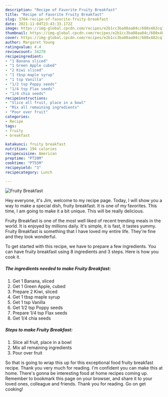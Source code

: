 ```yaml
---
description: "Recipe of Favorite Fruity Breakfast"
title: "Recipe of Favorite Fruity Breakfast"
slug: 3704-recipe-of-favorite-fruity-breakfast
date: 2021-11-04T23:43:33.172Z
image: https://img-global.cpcdn.com/recipes/e2b1cc3ba08aa04c/680x482cq70/fruity-breakfast-recipe-main-photo.jpg
thumbnail: https://img-global.cpcdn.com/recipes/e2b1cc3ba08aa04c/680x482cq70/fruity-breakfast-recipe-main-photo.jpg
cover: https://img-global.cpcdn.com/recipes/e2b1cc3ba08aa04c/680x482cq70/fruity-breakfast-recipe-main-photo.jpg
author: Margaret Young
ratingvalue: 4.4
reviewcount: 34278
recipeingredient:
- "1 Banana sliced"
- "1 Green Apple cubed"
- "2 Kiwi sliced"
- "1 tbsp maple syrup"
- "1 tsp Vanilla"
- "1/2 tsp Poppy seeds"
- "1/4 tsp Flax seeds"
- "1/4 chia seeds"
recipeinstructions:
- "Slice all fruit, place in a bowl"
- "Mix all remaining ingredients"
- "Pour over fruit"
categories:
- Recipe
tags:
- fruity
- breakfast

katakunci: fruity breakfast 
nutrition: 194 calories
recipecuisine: American
preptime: "PT20M"
cooktime: "PT55M"
recipeyield: "3"
recipecategory: Lunch

---
```



![Fruity Breakfast](https://img-global.cpcdn.com/recipes/e2b1cc3ba08aa04c/680x482cq70/fruity-breakfast-recipe-main-photo.jpg)

Hey everyone, it's Jim, welcome to my recipe page. Today, I will show you a way to make a special dish, fruity breakfast. It is one of my favorites. This time, I am going to make it a bit unique. This will be really delicious.



Fruity Breakfast is one of the most well liked of recent trending meals in the world. It is enjoyed by millions daily. It's simple, it is fast, it tastes yummy. Fruity Breakfast is something that I have loved my entire life. They're fine and they look wonderful.


To get started with this recipe, we have to prepare a few ingredients. You can have fruity breakfast using 8 ingredients and 3 steps. Here is how you cook it.

<!--inarticleads1-->

##### The ingredients needed to make Fruity Breakfast:

1. Get 1 Banana, sliced
1. Get 1 Green Apple, cubed
1. Prepare 2 Kiwi, sliced
1. Get 1 tbsp maple syrup
1. Get 1 tsp Vanilla
1. Get 1/2 tsp Poppy seeds
1. Prepare 1/4 tsp Flax seeds
1. Get 1/4 chia seeds




<!--inarticleads2-->

##### Steps to make Fruity Breakfast:

1. Slice all fruit, place in a bowl
1. Mix all remaining ingredients
1. Pour over fruit




So that is going to wrap this up for this exceptional food fruity breakfast recipe. Thank you very much for reading. I'm confident you can make this at home. There's gonna be interesting food at home recipes coming up. Remember to bookmark this page on your browser, and share it to your loved ones, colleague and friends. Thank you for reading. Go on get cooking!
